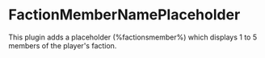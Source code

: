 # FactionMemberNamePlaceholder
This plugin adds a placeholder (%factionsmember%) which displays 1 to 5 members of the player's faction.
